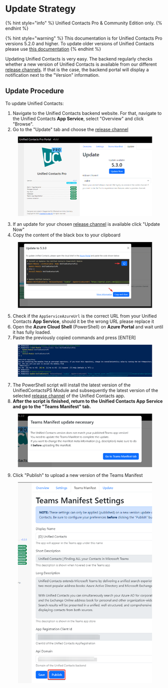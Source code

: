 # Update Strategy

{% hint style="info" %}
Unified Contacts Pro & Community Edition only.
{% endhint %}

{% hint style="warning" %}
This documentation is for Unified Contacts Pro versions 5.2.0 and higher. To update older versions of Unified Contacts please use [this documentation](updating-from-older-versions-less-than-1.5.1.md)
{% endhint %}

Updating Unified Contacts is very easy. The backend regularly checks whether a new version of Unified Contacts is available from our different [release channels](release-channels.md). If that is the case, the backend portal will display a notification next to the "Version" information.

## Update Procedure

To update Unified Contacts:

1. Navigate to the Unified Contacts backend website. For that, navigate to the Unified Contacts **App Service**, select "Overview" and click "Browse".
2. Go to the "Update" tab and choose the [release channel](release-channels.md)

<figure><img src="../../../.gitbook/assets/chrome_7amqB9OWxb.png" alt=""><figcaption></figcaption></figure>

3. If an update for your chosen [release channel](release-channels.md) is available click "Update Now"
4. Copy the content of the black box to your clipboard

<figure><img src="../../../.gitbook/assets/msedge_VaXIJM2tur.png" alt=""><figcaption></figcaption></figure>

5. Check if the `AppServiceAzureUrl` is the correct URL from your Unified Contacts **App Service**, should it be the wrong URL please replace it&#x20;
6. Open the **Azure Cloud Shell** (PowerShell) on **Azure Portal** and wait until it has fully loaded.
7. Paste the previously copied commands and press \[ENTER]

<figure><img src="../../../.gitbook/assets/msedge_JSvRMrNN8W.png" alt=""><figcaption></figcaption></figure>

7. The PowerShell script will install the latest version of the UnifiedContactsPS Module and subsequently the latest version of the selected [release channel](release-channels.md) of the Unified Contacts app.
8. **After the script is finished, return to the Unified Contacts App Service and go to the "Teams Manifest" tab.**

<figure><img src="../../../.gitbook/assets/image (7).png" alt=""><figcaption></figcaption></figure>

9. Click "Publish" to upload a new version of the Teams Manifest

<figure><img src="../../../.gitbook/assets/msedge_cch2e4WyIH.png" alt=""><figcaption></figcaption></figure>


